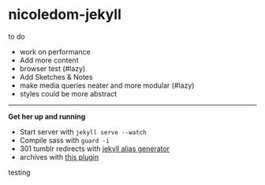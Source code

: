 nicoledom-jekyll
================

to do 
- work on performance
- Add more content
- browser test (#lazy)
- Add Sketches & Notes
- make media queries neater and more modular (#lazy)
- styles could be more abstract

---

**Get her up and running**

* Start server with `jekyll serve --watch`
* Compile sass with `guard -i`
* 301 tumblr redirects with [jekyll alias generator](https://github.com/tsmango/jekyll_alias_generator)
* archives with [this plugin](https://gist.github.com/azsromej/1994881)

testing